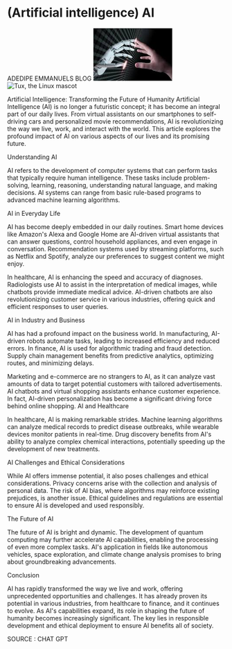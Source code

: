 # (Artificial intelligence) AI

  ADEDIPE EMMANUELS BLOG 
    ![Tux, the Linux mascot](Unknown.jpeg)
![Tux, the Linux mascot]()

 Artificial Intelligence: Transforming the Future of Humanity
Artificial Intelligence (AI) is no longer a futuristic concept; it has become an integral part of our daily lives. From virtual assistants on our smartphones to self-driving cars and personalized movie recommendations, AI is revolutionizing the way we live, work, and interact with the world. This article explores the profound impact of AI on various aspects of our lives and its promising future.

Understanding AI

AI refers to the development of computer systems that can perform tasks that typically require human intelligence. These tasks include problem-solving, learning, reasoning, understanding natural language, and making decisions. AI systems can range from basic rule-based programs to advanced machine learning algorithms.

AI in Everyday Life

AI has become deeply embedded in our daily routines. Smart home devices like Amazon's Alexa and Google Home are AI-driven virtual assistants that can answer questions, control household appliances, and even engage in conversation. Recommendation systems used by streaming platforms, such as Netflix and Spotify, analyze our preferences to suggest content we might enjoy.

In healthcare, AI is enhancing the speed and accuracy of diagnoses. Radiologists use AI to assist in the interpretation of medical images, while chatbots provide immediate medical advice. AI-driven chatbots are also revolutionizing customer service in various industries, offering quick and efficient responses to user queries.

AI in Industry and Business

AI has had a profound impact on the business world. In manufacturing, AI-driven robots automate tasks, leading to increased efficiency and reduced errors. In finance, AI is used for algorithmic trading and fraud detection. Supply chain management benefits from predictive analytics, optimizing routes, and minimizing delays.

Marketing and e-commerce are no strangers to AI, as it can analyze vast amounts of data to target potential customers with tailored advertisements. AI chatbots and virtual shopping assistants enhance customer experience. In fact, AI-driven personalization has become a significant driving force behind online shopping.
AI and Healthcare

In healthcare, AI is making remarkable strides. Machine learning algorithms can analyze medical records to predict disease outbreaks, while wearable devices monitor patients in real-time. Drug discovery benefits from AI's ability to analyze complex chemical interactions, potentially speeding up the development of new treatments.

AI Challenges and Ethical Considerations

While AI offers immense potential, it also poses challenges and ethical considerations. Privacy concerns arise with the collection and analysis of personal data. The risk of AI bias, where algorithms may reinforce existing prejudices, is another issue. Ethical guidelines and regulations are essential to ensure AI is developed and used responsibly.

The Future of AI

The future of AI is bright and dynamic. The development of quantum computing may further accelerate AI capabilities, enabling the processing of even more complex tasks. AI's application in fields like autonomous vehicles, space exploration, and climate change analysis promises to bring about groundbreaking advancements.

Conclusion

AI has rapidly transformed the way we live and work, offering unprecedented opportunities and challenges. It has already proven its potential in various industries, from healthcare to finance, and it continues to evolve. As AI's capabilities expand, its role in shaping the future of humanity becomes increasingly significant. The key lies in responsible development and ethical deployment to ensure AI benefits all of society.

SOURCE : CHAT GPT 
